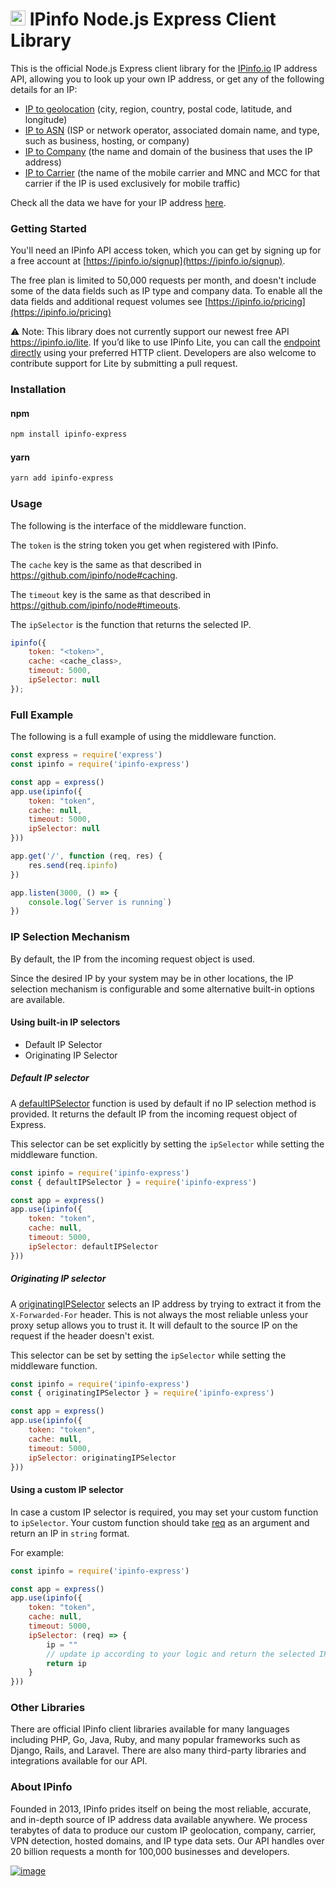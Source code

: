 # [<img src="https://ipinfo.io/static/ipinfo-small.svg" alt="IPinfo" width="24"/>](https://ipinfo.io/) IPinfo Node.js Express Client Library

This is the official Node.js Express client library for the [IPinfo.io](https://ipinfo.io) IP address API, allowing you to look up your own IP address, or get any of the following details for an IP:

- [IP to geolocation](https://ipinfo.io/ip-geolocation-api) (city, region, country, postal code, latitude, and longitude)
- [IP to ASN](https://ipinfo.io/asn-api) (ISP or network operator, associated domain name, and type, such as business, hosting, or company)
- [IP to Company](https://ipinfo.io/ip-company-api) (the name and domain of the business that uses the IP address)
- [IP to Carrier](https://ipinfo.io/ip-carrier-api) (the name of the mobile carrier and MNC and MCC for that carrier if the IP is used exclusively for mobile traffic)

Check all the data we have for your IP address [here](https://ipinfo.io/what-is-my-ip).

### Getting Started

You'll need an IPinfo API access token, which you can get by signing up for a free account at [https://ipinfo.io/signup](https://ipinfo.io/signup).

The free plan is limited to 50,000 requests per month, and doesn't include some of the data fields such as IP type and company data. To enable all the data fields and additional request volumes see [https://ipinfo.io/pricing](https://ipinfo.io/pricing)

⚠️ Note: This library does not currently support our newest free API https://ipinfo.io/lite. If you’d like to use IPinfo Lite, you can call the [endpoint directly](https://ipinfo.io/developers/responses#lite-api) using your preferred HTTP client. Developers are also welcome to contribute support for Lite by submitting a pull request.

### Installation

#### npm

```bash
npm install ipinfo-express
```

#### yarn

```bash
yarn add ipinfo-express
```

### Usage

The following is the interface of the middleware function.

The `token` is the string token you get when registered with IPinfo.

The `cache` key is the same as that described in
https://github.com/ipinfo/node#caching.

The `timeout` key is the same as that described in
https://github.com/ipinfo/node#timeouts.

The `ipSelector` is the function that returns the selected IP.

```javascript
ipinfo({
    token: "<token>",
    cache: <cache_class>,
    timeout: 5000,
    ipSelector: null
});
```

### Full Example

The following is a full example of using the middleware function.

```javascript
const express = require('express')
const ipinfo = require('ipinfo-express')

const app = express()
app.use(ipinfo({
    token: "token",
    cache: null,
    timeout: 5000,
    ipSelector: null
}))

app.get('/', function (req, res) {
    res.send(req.ipinfo)
})

app.listen(3000, () => {
    console.log(`Server is running`)
})
```

### IP Selection Mechanism

By default, the IP from the incoming request object is used.

Since the desired IP by your system may be in other locations, the IP selection mechanism is configurable and some alternative built-in options are available.

#### Using built-in IP selectors

- Default IP Selector
- Originating IP Selector

##### Default IP selector

A [defaultIPSelector](https://github.com/ipinfo/node-express/blob/master/src/ip-selector/default-ip-selector.js) function is used by default if no IP selection method is provided. It returns the default IP from the incoming request object of Express.

This selector can be set explicitly by setting the `ipSelector` while setting the middleware function.

```javascript
const ipinfo = require('ipinfo-express')
const { defaultIPSelector } = require('ipinfo-express')

const app = express()
app.use(ipinfo({
    token: "token",
    cache: null,
    timeout: 5000,
    ipSelector: defaultIPSelector
}))
```

##### Originating IP selector

A [originatingIPSelector](https://github.com/ipinfo/node-express/blob/master/src/ip-selector/originating-ip-selector.js) selects an IP address by trying to extract it from the `X-Forwarded-For` header. This is not always the most reliable unless your proxy setup allows you to trust it. It will default to the source IP on the request if the header doesn't exist.

This selector can be set by setting the `ipSelector` while setting the middleware function.

```javascript
const ipinfo = require('ipinfo-express')
const { originatingIPSelector } = require('ipinfo-express')

const app = express()
app.use(ipinfo({
    token: "token",
    cache: null,
    timeout: 5000,
    ipSelector: originatingIPSelector
}))
```

#### Using a custom IP selector

In case a custom IP selector is required, you may set your custom function to `ipSelector`. Your custom function should take [req](https://expressjs.com/en/api.html#req) as an argument and return an IP in `string` format.

For example:

```javascript
const ipinfo = require('ipinfo-express')

const app = express()
app.use(ipinfo({
    token: "token",
    cache: null,
    timeout: 5000,
    ipSelector: (req) => {
        ip = ""
        // update ip according to your logic and return the selected IP
        return ip
    }
}))
```

### Other Libraries

There are official IPinfo client libraries available for many languages including PHP, Go, Java, Ruby, and many popular frameworks such as Django, Rails, and Laravel. There are also many third-party libraries and integrations available for our API.

### About IPinfo

Founded in 2013, IPinfo prides itself on being the most reliable, accurate, and in-depth source of IP address data available anywhere. We process terabytes of data to produce our custom IP geolocation, company, carrier, VPN detection, hosted domains, and IP type data sets. Our API handles over 20 billion requests a month for 100,000 businesses and developers.

[![image](https://avatars3.githubusercontent.com/u/15721521?s=128&u=7bb7dde5c4991335fb234e68a30971944abc6bf3&v=4)](https://ipinfo.io/)
